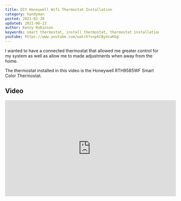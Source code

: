 ```yaml
---
title: DIY Honeywell Wifi Thermostat Installation
category: handyman
posted: 2021-02-20
updated: 2021-06-22
author: Kenny Robinson
keywords: smart thermostat, install thermostat, thermostat installation, honeywell thermostat
youtube: https://www.youtube.com/watch?v=pkCBy4saKGg
---
```


I wanted to have a connected thermostat that allowed me greater control for my system as well as 
allow me to made adjustments when away from the home. 

The thermostat installed in this video is the Honeywell RTH9585WF Smart Color Thermostat.

## Video

<iframe width="560" height="315" src="https://www.youtube.com/embed/pkCBy4saKGg" title="YouTube video player" frameborder="0" allow="accelerometer; autoplay; clipboard-write; encrypted-media; gyroscope; picture-in-picture" allowfullscreen></iframe>
